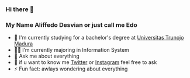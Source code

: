 ### Hi there 👋


### My Name Aliffedo Desvian or just call me Edo 

- 🏫 I'm currently studying for a bachelor's degree at [Universitas Trunojo Madura](https://www.trunojoyo.ac.id/)
- 👨‍💻 I’m currently majoring in Information System
- 💬 Ask me about everything
- 📱 if u want to know me [Twitter](https://twitter.com/desvianN_) or [Instagram](https://www.instagram.com/a.desviann/) feel free to ask
- ⚡ Fun fact: awlays wondering about everything

